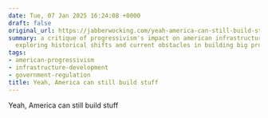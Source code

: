 ```yaml
---
date: Tue, 07 Jan 2025 16:24:08 +0000
draft: false
original_url: https://jabberwocking.com/yeah-america-can-still-build-stuff/
summary: a critique of progressivism's impact on american infrastructure and development,
  exploring historical shifts and current obstacles in building big projects.
tags:
- american-progressivism
- infrastructure-development
- government-regulation
title: Yeah, America can still build stuff
---
```


Yeah, America can still build stuff